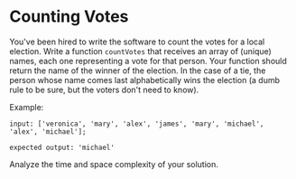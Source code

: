 # Counting Votes
You've been hired to write the software to count the votes for a local election. 
Write a function `countVotes` that receives an array of (unique) names, each one 
representing a vote for that person. Your function should return the name of the 
winner of the election. In the case of a tie, the person whose name comes last 
alphabetically wins the election (a dumb rule to be sure, but the voters don't 
need to know). 

Example:
```
input: ['veronica', 'mary', 'alex', 'james', 'mary', 'michael', 'alex', 'michael'];

expected output: 'michael'
```

Analyze the time and space complexity of your solution.